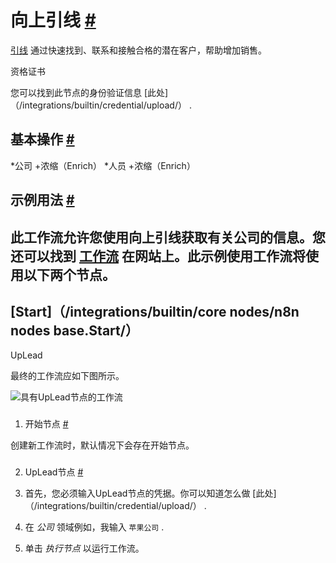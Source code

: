 


 向上引线
 [#](#上传 "永久链接")
=======================================



[引线](https://www.uplead.com/) 
 通过快速找到、联系和接触合格的潜在客户，帮助增加销售。
 




 资格证书
 



 您可以找到此节点的身份验证信息
 [此处]（/integrations/builtin/credential/upload/）
 .
 




 基本操作
 [#](#基本操作 "永久链接")
-----------------------------------------------------------


*公司
	+浓缩（Enrich）
*人员
	+浓缩（Enrich）



 示例用法
 [#](#示例用法 "永久链接")
-----------------------------------------------------



 此工作流允许您使用向上引线获取有关公司的信息。您还可以找到
 [工作流](https://n8n.io/workflows/504) 
 在网站上。此示例使用工作流将使用以下两个节点。
-
 [Start]（/integrations/builtin/core nodes/n8n nodes base.Start/）
 -
 UpLead




 最终的工作流应如下图所示。
 



![具有UpLead节点的工作流](https://d33wubrfki0l68.cloudfront.net/69d5b9801aae550d58b9aa45387a75671fce6fdf/e8050/_images/integrations/builtin/app-nodes/uplead/workflow.png)



### 
 1. 开始节点
 [#](#1-start-node "永久链接")



 创建新工作流时，默认情况下会存在开始节点。
 


### 
 2. UpLead节点
 [#](#2-双字节-节点 "永久链接")


1. 首先，您必须输入UpLead节点的凭据。你可以知道怎么做
 [此处]（/integrations/builtin/credential/upload/）
 .
2. 在
 *公司*
 领域例如，我输入
 `苹果公司`
 .
3. 单击
 *执行节点*
 以运行工作流。




